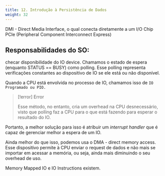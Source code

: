 ```yaml
---
title: 12. Introdução à Persistência de Dados
weight: 32
---
```

DMI - Direct Media Interface, o qual conecta diretamente a um I/O Chip
PCIe (Peripheral Component Interconnect Express)


## Responsabilidades do SO:
checar disponibilidade do IO device. Chamamos o estado de espera (enquanto STATUS == BUSY) como polling. Esse polling representa verificações constantes ao dispositivo de IO se ele está ou não disponível.

Quando a CPU está envolvida no processo de IO, chamamos isso de `IO Programado ou PIO.`

> [!error]  Error
>
> Esse método, no entanto, cria um overhead na CPU desnecessário, visto que polling faz a CPU para o que está fazendo para esperar o resultado do IO.

Portanto, a melhor solução para isso é atribuir um *interrupt handler* que é capaz de gerenciar melhor a espera de um IO.

Ainda melhor do que isso, podemos usa o DMA - direct memory access. Esse dispositivo permite à CPU enviar o request de dados e não mais se importar em acessar a memória, ou seja, ainda mais diminuindo o seu overhead de uso.

Memory Mapped IO e IO Instructions existem.
